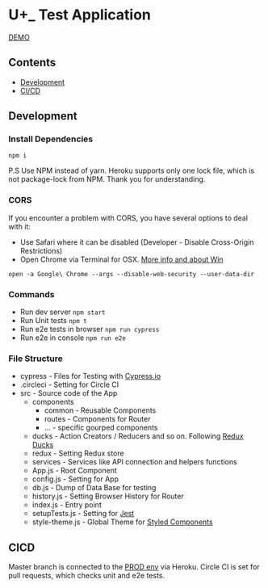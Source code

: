 # U+_ Test Application
[DEMO](https://uplus-test.herokuapp.com)

## Contents
- [Development](#development)
- [CI/CD](#cicd)

## Development
### Install Dependencies
```
npm i
```
P.S Use NPM instead of yarn. Heroku supports only one lock file, which is not package-lock from NPM. Thank you for understanding.

### CORS
If you encounter a problem with CORS, you have several options to deal with it:
- Use Safari where it can be disabled (Developer - Disable Cross-Origin Restrictions)
- Open Chrome via Terminal for OSX. [More info and about Win](https://stackoverflow.com/a/42024918)
```
open -a Google\ Chrome --args --disable-web-security --user-data-dir
```

### Commands
- Run dev server `npm start`
- Run Unit tests `npm t`
- Run e2e tests in browser `npm run cypress`
- Run e2e in console `npm run e2e`

### File Structure
- cypress - Files for Testing with [Cypress.io](https://www.cypress.io)
- .circleci - Setting for Circle CI
- src - Source code of the App
  - components
    - common - Reusable Components
    - routes - Components for Router
    - ... - specific gourped components
  - ducks - Action Creators / Reducers and so on. Following [Redux Ducks](https://github.com/erikras/ducks-modular-redux)
  - redux - Setting Redux store
  - services - Services like API connection and helpers functions
  - App.js - Root Component
  - config.js - Setting for App
  - db.js - Dump of Data Base for testing
  - history.js - Setting Browser History for Router
  - index.js - Entry point
  - setupTests.js - Setting for [Jest](https://jestjs.io/)
  - style-theme.js - Global Theme for [Styled Components](https://www.styled-components.com/)

## CICD

Master branch is connected to the [PROD env](https://uplus-test.herokuapp.com) via Heroku. Circle CI is set for pull requests, which checks unit and e2e tests.
